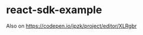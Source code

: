 # react-sdk-example

<blockquote class="imgur-embed-pub" lang="en" data-id="a/2hDzluF"><a href="//imgur.com/2hDzluF"></a></blockquote><script async src="//s.imgur.com/min/embed.js" charset="utf-8"></script>

Also on https://codepen.io/jpzk/project/editor/XLRgbr
